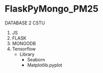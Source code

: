 # FlaskPyMongo_PM25

DATABASE 2 CSTU

1. JS
2. FLASK
3. MONGODB
4. Tensorflow
   - Library
     - Seaborn
     - Matplotlib.pyplot
